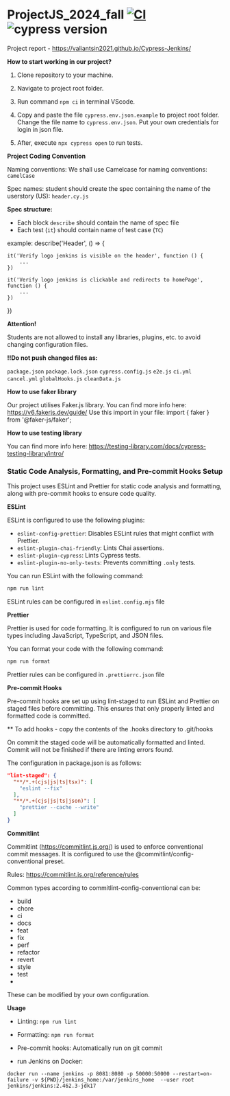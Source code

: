 # ProjectJS_2024_fall [![CI](https://github.com/Valiantsin2021/Cypress-Jenkins/actions/workflows/parallel.yml/badge.svg)](https://github.com/Valiantsin2021/Cypress-Jenkins/actions/workflows/parallel.yml) ![cypress version](https://img.shields.io/badge/cypress-13.16.0-brightgreen)

Project report - https://valiantsin2021.github.io/Cypress-Jenkins/

**How to start working in our project?**

1. Clone repository to your machine.

2. Navigate to project root folder.

3. Run command ```npm ci``` in terminal VScode.

4. Copy and paste the file ```cypress.env.json.example``` to project root folder. Сhange the file name to ```cypress.env.json```. Put your own credentials for login in json file.

5. After, execute ```npx cypress open```  to run tests.

**Project Coding Convention**

Naming conventions:
We shall use Camelcase for naming conventions: ```camelCase```

Spec names:
student should create the spec containing the name of the userstory (US): ```header.cy.js``` 


**Spec structure:**

- Each block ```describe``` should contain the name of spec file
- Each test (```it```) should contain name of test case (```TC```) 

example:
describe('Header', () => {

    it('Verify logo jenkins is visible on the header', function () {
        ...
    })

    it('Verify logo jenkins is clickable and redirects to homePage', function () {
        ...
    })
})

**Attention!**

Students are not allowed to install any libraries, plugins, etc. to avoid changing configuration files. 

**!!Do not push changed files as:**

```package.json```
```package.lock.json```
```cypress.config.js```
```e2e.js```
```ci.yml```
```cancel.yml```
```globalHooks.js```
```cleanData.js```

**How to use faker library**

Our project utilises Faker.js library. You can find more info here: https://v6.fakerjs.dev/guide/
Use this import in your file: 
import { faker } from '@faker-js/faker';

**How to use testing library**

You can find more info here: https://testing-library.com/docs/cypress-testing-library/intro/

### Static Code Analysis, Formatting, and Pre-commit Hooks Setup

This project uses ESLint and Prettier for static code analysis and formatting, along with pre-commit hooks to ensure code quality.

**ESLint**

ESLint is configured to use the following plugins:
- `eslint-config-prettier`: Disables ESLint rules that might conflict with Prettier.
- `eslint-plugin-chai-friendly`: Lints Chai assertions.
- `eslint-plugin-cypress`: Lints Cypress tests.
- `eslint-plugin-no-only-tests`: Prevents committing `.only` tests.

You can run ESLint with the following command:
```sh
npm run lint
```

ESLint rules can be configured in `eslint.config.mjs` file

**Prettier**

Prettier is used for code formatting. It is configured to run on various file types including JavaScript, TypeScript, and JSON files.

You can format your code with the following command:
```sh
npm run format
```

Prettier rules can be configured in `.prettierrc.json` file

**Pre-commit Hooks**

Pre-commit hooks are set up using lint-staged to run ESLint and Prettier on staged files before committing. This ensures that only properly linted and formatted code is committed.

** To add hooks - copy the contents of the .hooks directory to .git/hooks

On commit the staged code will be automatically formatted and linted. Commit will not be finished if there are linting errors found.

The configuration in package.json is as follows:

```json
"lint-staged": {
  "**/*.+(cjs|js|ts|tsx)": [
    "eslint --fix"
  ],
  "**/*.+(cjs|js|ts|json)": [
    "prettier --cache --write"
  ]
}
```

**Commitlint**

Commitlint (https://commitlint.js.org/) is used to enforce conventional commit messages. It is configured to use the @commitlint/config-conventional preset. 

Rules: https://commitlint.js.org/reference/rules 

Common types according to commitlint-config-conventional can be:

- build
- chore
- ci
- docs
- feat
- fix
- perf
- refactor
- revert
- style
- test
- 
These can be modified by your own configuration.

**Usage**

- Linting: ```npm run lint```
- Formatting: ```npm run format```
- Pre-commit hooks: Automatically run on git commit

- run Jenkins on Docker:
  
`docker run --name jenkins -p 8081:8080 -p 50000:50000 --restart=on-failure -v ${PWD}/jenkins_home:/var/jenkins_home  --user root jenkins/jenkins:2.462.3-jdk17`
